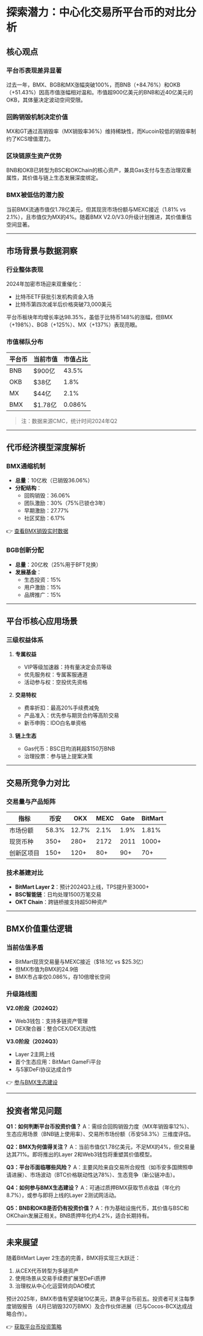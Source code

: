 # 探索潜力：中心化交易所平台币的对比分析

## 核心观点

### 平台币表现差异显著
过去一年，BMX、BGB和MX涨幅突破100%，而BNB（+84.76%）和OKB（+51.43%）因高市值涨幅相对温和。市值超900亿美元的BNB和近40亿美元的OKB，其体量决定波动空间受限。

### 回购销毁机制决定价值
MX和GT通过高销毁率（MX销毁率36%）维持稀缺性，而Kucoin较低的销毁率制约了KCS增值潜力。

### 区块链原生资产优势
BNB和OKB已转型为BSC和OKChain的核心资产，兼具Gas支付与生态治理双重属性，其价值与链上生态发展深度绑定。

### BMX被低估的潜力股
当前BMX流通市值仅1.78亿美元，但其现货市场份额与MEXC接近（1.81% vs 2.1%），且市值仅为MX的4%。随着BMX V2.0/V3.0升级计划推进，其价值重估空间显著。

---

## 市场背景与数据洞察

### 行业整体表现
2024年加密市场迎来双重催化：
- 比特币ETF获批引发机构资金入场
- 比特币第四次减半后价格突破73,000美元

平台币板块年均增长率达98.35%，虽低于比特币148%的涨幅，但BMX（+198%）、BGB（+125%）、MX（+137%）表现亮眼。

### 市值梯队分布
| 平台币 | 当前市值 | 市值占比 |
|--------|----------|----------|
| BNB    | $900亿   | 43.5%    |
| OKB    | $38亿    | 1.8%     |
| MX     | $44亿    | 2.1%     |
| BMX    | $1.78亿  | 0.086%   |

> 注：数据来源CMC，统计时间2024年Q2

---

## 代币经济模型深度解析

### BMX通缩机制
- **总量**：10亿枚（已销毁36.06%）
- **分配结构**：
  - 回购销毁：36.06%
  - 团队激励：30%（75%已锁仓3年）
  - 早期激励：27.77%
  - 社区奖励：6.17%

👉 [查看BMX销毁实时数据](https://bit.ly/okx_welcome)

### BGB创新分配
- **总量**：20亿枚（25%用于BFT兑换）
- **发展基金**：
  - 生态投资：15%
  - 用户激励：15%
  - 品牌推广：15%

---

## 平台币核心应用场景

### 三级权益体系
1. **专属权益**
   - VIP等级加速器：持有量决定会员等级
   - 优先服务权：专属客服通道
   - 活动参与权：空投优先资格

2. **交易特权**
   - 费率折扣：最高20%手续费减免
   - 产品准入：优先参与期货合约等高阶交易
   - 新币申购：IDO白名单资格

3. **链上生态**
   - Gas代币：BSC日均消耗超$150万BNB
   - 治理投票：参与链上提案决策

---

## 交易所竞争力对比

### 交易量与产品矩阵
| 指标          | 币安     | OKX    | MEXC   | Gate   | BitMart |
|---------------|----------|--------|--------|--------|---------|
| 市场份额      | 58.3%    | 12.7%  | 2.1%   | 1.9%   | 1.81%   |
| 现货币种      | 350+     | 280+   | 2172   | 2011   | 1000+   |
| 创新区项目    | 150+     | 120+   | 80+    | 90+    | 70+     |

### 技术基建对比
- **BitMart Layer 2**：预计2024Q3上线，TPS提升至3000+
- **BSC智能链**：日均处理1500万笔交易
- **OKT Chain**：跨链桥接支持超50种资产

---

## BMX价值重估逻辑

### 当前估值矛盾
- BitMart现货交易量与MEXC接近（$18.1亿 vs $25.3亿）
- 但MX市值为BMX的24.9倍
- BMX市占率仅0.086%，存10倍增长空间

### 升级路线图
**V2.0阶段（2024Q2）**
- Web3钱包：支持多链资产管理
- DEX聚合器：整合CEX/DEX流动性

**V3.0阶段（2024Q3）**
- Layer 2主网上线
- 首个生态应用：BitMart GameFi平台
- 与5家DeFi协议达成合作

👉 [参与BMX生态建设](https://bit.ly/okx_welcome)

---

## 投资者常见问题

**Q1：如何判断平台币投资价值？**
A：需综合回购销毁力度（MX年销毁率12%）、生态应用场景（BNB链上使用率）、交易所市场份额（币安58.3%）三维度评估。

**Q2：BMX为何值得关注？**
A：当前市值仅1.78亿美元，不足MX的4%，但交易量达其71%。即将推出的Layer 2和Web3钱包将重塑其价值模型。

**Q3：平台币面临哪些风险？**
A：主要风险来自交易所合规性（如币安多国牌照申请进展）、市场波动（BTC价格联动性达78%）、生态竞争（新公链冲击）。

**Q4：如何参与BMX生态建设？**
A：可通过质押BMX获取节点收益（年化约8.7%），或参与即将上线的Layer 2测试网活动。

**Q5：BNB和OKB是否仍有投资价值？**
A：作为基础设施代币，其价值与BSC和OKChain发展正相关。BNB质押年化约4.2%，适合长期持有。

---

## 未来展望

随着BitMart Layer 2生态的完善，BMX将实现三大跃迁：
1. 从CEX代币转型为多链资产
2. 使用场景从交易手续费扩展至DeFi质押
3. 治理权从中心化运营转向DAO模式

预计2025年，BMX市值有望突破10亿美元，跻身平台币前五。投资者可关注每季度销毁报告（4月已销毁320万BMX）及合作伙伴进展（已与Cocos-BCX达成战略合作）。

👉 [获取平台币投资策略](https://bit.ly/okx_welcome)